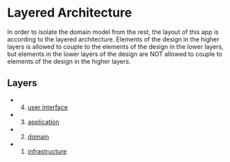 # Layered Architecture

In order to isolate the domain model from the rest, the layout of this app is according to the layered architecture.
Elements of the design in the higher layers is allowed to couple to the elements of the design in the lower layers,
but elements in the lower layers of the design are NOT allowed to couple to elements of the design in the higher layers.

## Layers

- 4. [user interface](./UserInterface)
- 3. [application](./Application)
- 2. [domain](./Domain)
- 1. [infrastructure](./Infrastructure)
